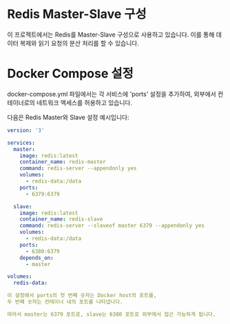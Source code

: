 # Redis Master-Slave 구성
이 프로젝트에서는 Redis를 Master-Slave 구성으로 사용하고 있습니다. 이를 통해 데이터 복제와 읽기 요청의 분산 처리를 할 수 있습니다.

# Docker Compose 설정

docker-compose.yml 파일에서는 각 서비스에 'ports' 설정을 추가하여, 외부에서 컨테이너로의 네트워크 액세스를 허용하고 있습니다.

다음은 Redis Master와 Slave 설정 예시입니다:

```yml
version: '3'

services:
  master:
    image: redis:latest
    container_name: redis-master
    command: redis-server --appendonly yes
    volumes:
      - redis-data:/data
    ports:
      - 6379:6379

  slave:
    image: redis:latest
    container_name: redis-slave
    command: redis-server --slaveof master 6379 --appendonly yes
    volumes:
      - redis-data:/data
    ports:
      - 6380:6379
    depends_on:
      - master

volumes:
  redis-data:

이 설정에서 ports의 첫 번째 숫자는 Docker host의 포트를, 
두 번째 숫자는 컨테이너 내의 포트를 나타냅니다. 

따라서 master는 6379 포트로, slave는 6380 포트로 외부에서 접근 가능하게 됩니다.
```